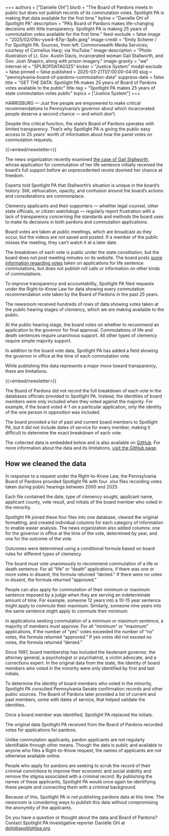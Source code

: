 +++
authors = ["Danielle Ohl"]
blurb = "The Board of Pardons meets in public but does not publish records of its commutation votes. Spotlight PA is making that data available for the first time."
byline = "Danielle Ohl of Spotlight PA"
description = "PA’s Board of Pardons makes life-changing decisions with little transparency. Spotlight PA is making 25 years of commutation votes available for the first time."
feed-exclude = false
image = "2025/02/01kv-ysw4-87qr-3p8v.jpeg"
image-credit = "Emily Scherer / For Spotlight PA. Sources, from left: Commonwealth Media Services; courtesy of Cornelius Harp; via YouTube."
image-description = "Photo illustration of Lt. Gov. Austin Davis, incarcerated woman Gail Stallworth, and Gov. Josh Shapiro, along with prison imagery."
image-gravity = "we"
internal-id = "SPLBOPDATA0325"
kicker = "Justice System"
modal-exclude = false
pinned = false
published = 2025-03-21T07:00:00-04:00
slug = "pennsylvania-board-of-pardons-commutation-data"
suppress-date = false
title = "GET THE DATA: Spotlight PA makes 25 years of Board of Pardons votes available to the public"
title-tag = "Spotlight PA makes 25 years of state commutation votes public"
topics = ["Justice System"]
+++

HARRISBURG — Just five people are empowered to make critical recommendations to Pennsylvania’s governor about which incarcerated people deserve a second chance — and which don’t.

Despite this critical function, the state’s Board of Pardons operates with limited transparency. That’s why Spotlight PA is giving the public easy access to 25 years’ worth of information about how the panel votes on commutation requests.

{{<embed/newsletter>}}

The news organization recently examined <a href="https://www.spotlightpa.org/news/2025/03/pennsylvania-pardons-commutations-clemency-revoked/">the case of Gail Stallworth</a>, whose application for commutation of her life sentence initially received the board’s full support before an unprecedented revote doomed her chance at freedom.

Experts told Spotlight PA that Stallworth’s situation is unique in the board’s history. Still, obfuscation, opacity, and confusion around the board’s actions and considerations are commonplace.

Clemency applicants and their supporters — whether legal counsel, other state officials, or citizen watchdogs — regularly report frustration with a lack of transparency concerning the standards and methods the board uses to make its decisions in both pardons and commutation applications.

Board votes are taken at public meetings, which are broadcast as they occur, but the videos are not saved and posted. If a member of the public misses the meeting, they can’t watch it at a later date.

The breakdown of each vote is public under the state constitution, but the board does not post meeting minutes on its website. The board posts <a href="https://www.pa.gov/agencies/bop/about-the-board/about-statistics/lifers-granted-public-hearings.html">some information regarding votes</a> taken on applications for life sentence commutations, but does not publish roll calls or information on other kinds of commutations.

To improve transparency and accountability, Spotlight PA filed requests under the Right-to-Know Law for data showing every commutation recommendation vote taken by the Board of Pardons in the past 25 years.

The newsroom received hundreds of rows of data showing votes taken at the public hearing stages of clemency, which we are making available to the public.

At the public hearing stage, the board votes on whether to recommend an application to the governor for final approval. Commutations of life and death sentences require unanimous support. All other types of clemency require simple majority support.

In addition to the board vote data, Spotlight PA has added a field showing the governor in office at the time of each commutation vote.

While publishing this data represents a major move toward transparency, there are limitations.

{{<embed/newsletter>}}

The Board of Pardons did not record the full breakdown of each vote in the databases officials provided to Spotlight PA. Instead, the identities of board members were only included when they voted against the majority. For example, if the board voted 4-1 on a particular application, only the identity of the one person in opposition was included.

The board provided a list of past and current board members to Spotlight PA, but it did not include dates of service for every member, making it difficult to determine the exact breakdown of each vote.

The collected data is embedded below and is also available on <a href="https://github.com/mizzousundevil/SPL_BOP_Data">GitHub</a>. For more information about the data and its limitations, <a href="https://github.com/mizzousundevil/SPL_BOP_Data">visit the GitHub page</a>.

## How we cleaned the data

In response to a request under the Right-to-Know Law, the Pennsylvania Board of Pardons provided Spotlight PA with four .xlsx files recording votes taken during public hearings between 2000 and 2025.

Each file contained the date, type of clemency sought, applicant name, applicant county, vote result, and initials of the board member who voted in the minority.

Spotlight PA joined these four files into one database, cleared the original formatting, and created individual columns for each category of information to enable easier analysis. The news organization also added columns: one for the governor in office at the time of the vote, determined by year, and one for the outcome of the vote.

Outcomes were determined using a conditional formula based on board rules for different types of clemency.

The board must vote unanimously to recommend commutation of a life or death sentence. For all “life” or “death” applications, if there was one or more votes in dissent, the formula returned “denied.” If there were no votes in dissent, the formula returned “approved.”

People can also apply for commutation of their minimum or maximum sentence imposed by a judge when they are serving an indeterminate amount of time. For example, someone 12 years into a 10-15 year sentence might apply to commute their maximum. Similarly, someone nine years into the same sentence might apply to commute their minimum.

In applications seeking commutation of a minimum or maximum sentence, a majority of members must approve. For all “minimum” or “maximum” applications, if the number of “yes” votes exceeded the number of “no” votes, the formula returned “approved.” If yes votes did not exceed no votes, the formula returned “denied.”

Since 1997, board membership has included the lieutenant governor, the attorney general, a psychologist or psychiatrist, a victim advocate, and a corrections expert. In the original data from the state, the identity of board members who voted in the minority were only identified by first and last initials.

To determine the identity of board members who voted in the minority, Spotlight PA consulted Pennsylvania Senate confirmation records and other public sources. The Board of Pardons later provided a list of current and past members, some with dates of service, that helped validate the identities.

Once a board member was identified, Spotlight PA replaced the initials.

The original data Spotlight PA received from the Board of Pardons recorded votes for applications for pardons.

Unlike commutation applicants, pardon applicants are not regularly identifiable through other means. Though the data is public and available to anyone who files a Right-to-Know request, the names of applicants are not otherwise available online.

People who apply for pardons are seeking to scrub the record of their criminal convictions to improve their economic and social stability and remove the stigma associated with a criminal record. By publishing the names of these applicants, Spotlight PA would once again be identifying these people and connecting them with a criminal background.

Because of this, Spotlight PA is not publishing pardons data at this time. The newsroom is considering ways to publish this data without compromising the anonymity of the applicants.

Do you have a question or thought about the data and Board of Pardons? Contact Spotlight PA investigative reporter Danielle Ohl at <a href="mailto:dohl@spotlightpa.org">dohl@spotlightpa.org</a>.

